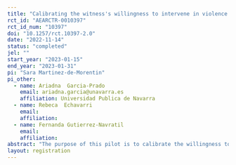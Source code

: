 ```yaml
---
title: "Calibrating the witness's willingness to intervene in violence against women."
rct_id: "AEARCTR-0010397"
rct_id_num: "10397"
doi: "10.1257/rct.10397-2.0"
date: "2022-11-14"
status: "completed"
jel: ""
start_year: "2023-01-15"
end_year: "2023-01-31"
pi: "Sara Martinez-de-Morentin"
pi_other:
  - name: Ariadna  Garcia-Prado
    email: ariadna.garcia@unavarra.es
    affiliation: Universidad Publica de Navarra
  - name: Rebeca  Echavarri
    email: 
    affiliation: 
  - name: Fernanda Gutierrez-Navratil
    email: 
    affiliation: 
abstract: "The purpose of this pilot is to calibrate the willingness to intervene of witnesses of violence against women, by means of an incentivized survey experiment. The information obtained will be used to design a subsequent survey experiment. The pilot will also be used to assess the set of questions included in the survey."
layout: registration
---
```


